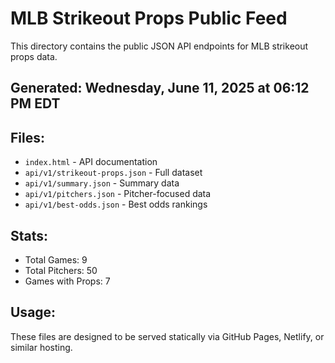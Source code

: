 # MLB Strikeout Props Public Feed

This directory contains the public JSON API endpoints for MLB strikeout props data.

## Generated: Wednesday, June 11, 2025 at 06:12 PM EDT

## Files:
- `index.html` - API documentation
- `api/v1/strikeout-props.json` - Full dataset
- `api/v1/summary.json` - Summary data
- `api/v1/pitchers.json` - Pitcher-focused data  
- `api/v1/best-odds.json` - Best odds rankings

## Stats:
- Total Games: 9
- Total Pitchers: 50
- Games with Props: 7

## Usage:
These files are designed to be served statically via GitHub Pages, Netlify, or similar hosting.
